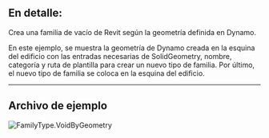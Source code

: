 ## En detalle:
Crea una familia de vacío de Revit según la geometría definida en Dynamo.

En este ejemplo, se muestra la geometría de Dynamo creada en la esquina del edificio con las entradas necesarias de SolidGeometry, nombre, categoría y ruta de plantilla para crear un nuevo tipo de familia. Por último, el nuevo tipo de familia se coloca en la esquina del edificio.

___
## Archivo de ejemplo

![FamilyType.VoidByGeometry](./Revit.Elements.FamilyType.VoidByGeometry_img.jpg)
